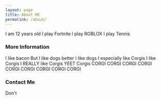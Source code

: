 ```yaml
---
layout: page
title: About ME
permalink: /about/
---
```


I am 12 years old
I play Fortnite 
I play ROBLOX
I play Tennis


### More Information

I like bacon
But I like dogs better
I like dogs
I especially like Corgis
I like Corgis
I REALLY like Corgis
YEET Corgis
CORGI CORGI CORGI CORGI CORGI CORGI CORGI CORGI CORGI 

### Contact Me

Don't
